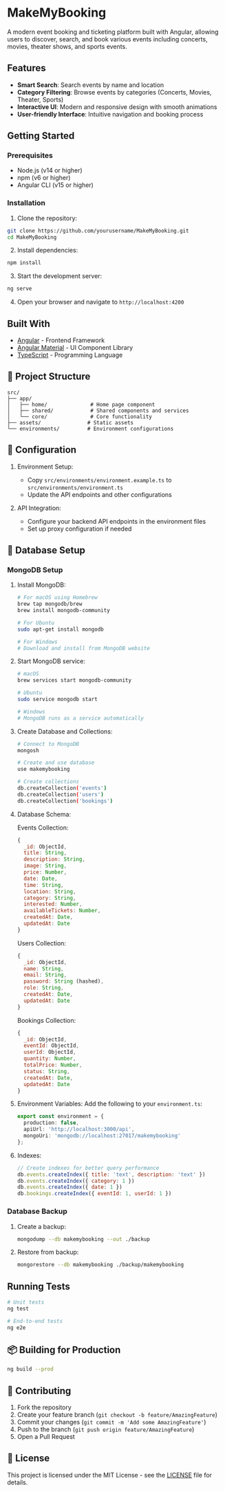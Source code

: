# MakeMyBooking

A modern event booking and ticketing platform built with Angular, allowing users to discover, search, and book various events including concerts, movies, theater shows, and sports events.

## Features

- **Smart Search**: Search events by name and location
- **Category Filtering**: Browse events by categories (Concerts, Movies, Theater, Sports)
- **Interactive UI**: Modern and responsive design with smooth animations
- **User-friendly Interface**: Intuitive navigation and booking process

## Getting Started

### Prerequisites

- Node.js (v14 or higher)
- npm (v6 or higher)
- Angular CLI (v15 or higher)

### Installation

1. Clone the repository:
```bash
git clone https://github.com/yourusername/MakeMyBooking.git
cd MakeMyBooking
```

2. Install dependencies:
```bash
npm install
```

3. Start the development server:
```bash
ng serve
```

4. Open your browser and navigate to `http://localhost:4200`

## Built With

- [Angular](https://angular.io/) - Frontend Framework
- [Angular Material](https://material.angular.io/) - UI Component Library
- [TypeScript](https://www.typescriptlang.org/) - Programming Language

## 📁 Project Structure

```
src/
├── app/
│   ├── home/              # Home page component
│   ├── shared/            # Shared components and services
│   └── core/              # Core functionality
├── assets/               # Static assets
└── environments/         # Environment configurations
```

## 🔧 Configuration

1. Environment Setup:
   - Copy `src/environments/environment.example.ts` to `src/environments/environment.ts`
   - Update the API endpoints and other configurations

2. API Integration:
   - Configure your backend API endpoints in the environment files
   - Set up proxy configuration if needed

## 💾 Database Setup

### MongoDB Setup

1. Install MongoDB:
   ```bash
   # For macOS using Homebrew
   brew tap mongodb/brew
   brew install mongodb-community

   # For Ubuntu
   sudo apt-get install mongodb

   # For Windows
   # Download and install from MongoDB website
   ```

2. Start MongoDB service:
   ```bash
   # macOS
   brew services start mongodb-community

   # Ubuntu
   sudo service mongodb start

   # Windows
   # MongoDB runs as a service automatically
   ```

3. Create Database and Collections:
   ```bash
   # Connect to MongoDB
   mongosh

   # Create and use database
   use makemybooking

   # Create collections
   db.createCollection('events')
   db.createCollection('users')
   db.createCollection('bookings')
   ```

4. Database Schema:

   Events Collection:
   ```javascript
   {
     _id: ObjectId,
     title: String,
     description: String,
     image: String,
     price: Number,
     date: Date,
     time: String,
     location: String,
     category: String,
     interested: Number,
     availableTickets: Number,
     createdAt: Date,
     updatedAt: Date
   }
   ```

   Users Collection:
   ```javascript
   {
     _id: ObjectId,
     name: String,
     email: String,
     password: String (hashed),
     role: String,
     createdAt: Date,
     updatedAt: Date
   }
   ```

   Bookings Collection:
   ```javascript
   {
     _id: ObjectId,
     eventId: ObjectId,
     userId: ObjectId,
     quantity: Number,
     totalPrice: Number,
     status: String,
     createdAt: Date,
     updatedAt: Date
   }
   ```

5. Environment Variables:
   Add the following to your `environment.ts`:
   ```typescript
   export const environment = {
     production: false,
     apiUrl: 'http://localhost:3000/api',
     mongoUri: 'mongodb://localhost:27017/makemybooking'
   };
   ```

6. Indexes:
   ```javascript
   // Create indexes for better query performance
   db.events.createIndex({ title: 'text', description: 'text' })
   db.events.createIndex({ category: 1 })
   db.events.createIndex({ date: 1 })
   db.bookings.createIndex({ eventId: 1, userId: 1 })
   ```

### Database Backup

1. Create a backup:
   ```bash
   mongodump --db makemybooking --out ./backup
   ```

2. Restore from backup:
   ```bash
   mongorestore --db makemybooking ./backup/makemybooking
   ```

##  Running Tests

```bash
# Unit tests
ng test

# End-to-end tests
ng e2e
```

## 📦 Building for Production

```bash
ng build --prod
```

## 🤝 Contributing

1. Fork the repository
2. Create your feature branch (`git checkout -b feature/AmazingFeature`)
3. Commit your changes (`git commit -m 'Add some AmazingFeature'`)
4. Push to the branch (`git push origin feature/AmazingFeature`)
5. Open a Pull Request

## 📝 License

This project is licensed under the MIT License - see the [LICENSE](LICENSE) file for details.
